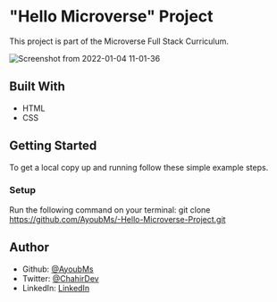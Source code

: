 # "Hello Microverse" Project

This project is part of the Microverse Full Stack Curriculum.

![Screenshot from 2022-01-04 11-01-36](https://user-images.githubusercontent.com/95053734/148042408-8d59b06b-ba6e-421b-8ff2-da3ca988d497.png)

## Built With
- HTML
- CSS

## Getting Started
To get a local copy up and running follow these simple example steps.

### Setup
Run the following command on your terminal: git clone https://github.com/AyoubMs/-Hello-Microverse-Project.git

## Author
- Github: [@AyoubMs](https://github.com/AyoubMs)
- Twitter: [@ChahirDev](https://twitter.com/ChahirDev)
- LinkedIn: [LinkedIn](https://www.linkedin.com/in/ayoub-chahir/)
